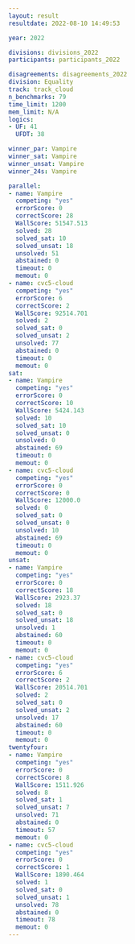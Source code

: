```yaml
---
layout: result
resultdate: 2022-08-10 14:49:53

year: 2022

divisions: divisions_2022
participants: participants_2022

disagreements: disagreements_2022
division: Equality
track: track_cloud
n_benchmarks: 79
time_limit: 1200
mem_limit: N/A
logics:
- UF: 41
  UFDT: 38

winner_par: Vampire
winner_sat: Vampire
winner_unsat: Vampire
winner_24s: Vampire

parallel:
- name: Vampire
  competing: "yes"
  errorScore: 0
  correctScore: 28
  WallScore: 51547.513
  solved: 28
  solved_sat: 10
  solved_unsat: 18
  unsolved: 51
  abstained: 0
  timeout: 0
  memout: 0
- name: cvc5-cloud
  competing: "yes"
  errorScore: 6
  correctScore: 2
  WallScore: 92514.701
  solved: 2
  solved_sat: 0
  solved_unsat: 2
  unsolved: 77
  abstained: 0
  timeout: 0
  memout: 0
sat:
- name: Vampire
  competing: "yes"
  errorScore: 0
  correctScore: 10
  WallScore: 5424.143
  solved: 10
  solved_sat: 10
  solved_unsat: 0
  unsolved: 0
  abstained: 69
  timeout: 0
  memout: 0
- name: cvc5-cloud
  competing: "yes"
  errorScore: 0
  correctScore: 0
  WallScore: 12000.0
  solved: 0
  solved_sat: 0
  solved_unsat: 0
  unsolved: 10
  abstained: 69
  timeout: 0
  memout: 0
unsat:
- name: Vampire
  competing: "yes"
  errorScore: 0
  correctScore: 18
  WallScore: 2923.37
  solved: 18
  solved_sat: 0
  solved_unsat: 18
  unsolved: 1
  abstained: 60
  timeout: 0
  memout: 0
- name: cvc5-cloud
  competing: "yes"
  errorScore: 6
  correctScore: 2
  WallScore: 20514.701
  solved: 2
  solved_sat: 0
  solved_unsat: 2
  unsolved: 17
  abstained: 60
  timeout: 0
  memout: 0
twentyfour:
- name: Vampire
  competing: "yes"
  errorScore: 0
  correctScore: 8
  WallScore: 1511.926
  solved: 8
  solved_sat: 1
  solved_unsat: 7
  unsolved: 71
  abstained: 0
  timeout: 57
  memout: 0
- name: cvc5-cloud
  competing: "yes"
  errorScore: 0
  correctScore: 1
  WallScore: 1890.464
  solved: 1
  solved_sat: 0
  solved_unsat: 1
  unsolved: 78
  abstained: 0
  timeout: 78
  memout: 0
---
```

